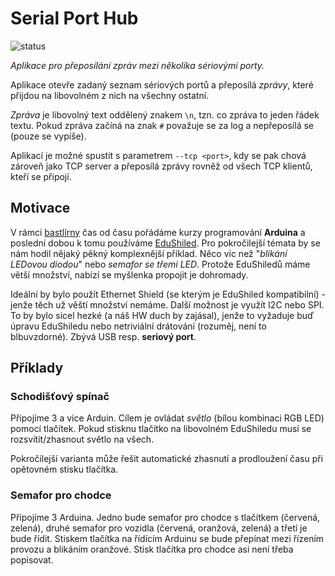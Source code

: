 # Serial Port Hub

![status](https://img.shields.io/badge/Developer_Status-PoC-orange.png?longCache=true&style=flat)

*Aplikace pro přeposílání zpráv mezi několika sériovými porty.*

Aplikace otevře zadaný seznam sériových portů a přeposílá *zprávy*, které přijdou na libovolném z nich na všechny ostatní. 

*Zpráva* je libovolný text oddělený znakem `\n`, tzn. co zpráva to jeden řádek textu. Pokud zpráva začíná na znak `#` považuje se za log a nepřeposílá se (pouze se vypíše).

Aplikací je možné spustit s parametrem  `--tcp <port>`, kdy se pak chová zároveň jako TCP server a přeposílá zprávy rovněž od všech TCP klientů, kteří se připojí.

## Motivace

V rámci [bastlírny](http://macgyver.sh.cvut.cz/) čas od času pořádáme kurzy programování **Arduina** a poslední dobou k tomu používáme [EduShiled](https://www.edushield.cz/cs/). Pro pokročilejší témata by se nám hodil nějaký pěkný komplexnější příklad. Něco víc než "*blikání LEDovou diodou*" nebo *semafor se třemi LED*. Protože EduShiledů máme větší množství, nabízí se myšlenka propojit je dohromady. 

Ideální by bylo použít Ethernet Shield (se kterým je EduShiled kompatibilní) - jenže těch už věští množství nemáme. Další možnost je využít I2C nebo SPI. To by bylo sicel hezké (a náš HW duch by zajásal), jenže to vyžaduje buď úpravu EduShiledu nebo netriviální drátování (rozuměj, není to blbuvzdorné). Zbývá USB resp. **seriový port**. 

## Příklady

### Schodišťový spínač

Připojíme 3 a více Arduin. Cílem je ovládat *světlo* (bílou kombinaci RGB LED) pomocí tlačítek. Pokud stisknu tlačítko na libovolném EduShiledu musí se rozsvítit/zhasnout světlo na všech.

Pokročilejší varianta může řešit automatické zhasnutí a prodloužení času při opětovném stisku tlačítka.

### Semafor pro chodce 

Připojíme 3 Arduina. Jedno bude semafor  pro chodce s tlačítkem (červená, zelená), druhé semafor pro vozidla (červená, oranžová, zelená) a třetí je bude řídit. Stiskem tlačítka na řídícím Arduinu se bude přepínat mezi řízením provozu a blikáním oranžové. Stisk tlačítka pro chodce asi není třeba popisovat.
